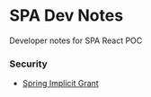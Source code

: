 # SPA Dev Notes
Developer notes for SPA React POC

### Security

- [Spring Implicit Grant](/security/SPRING_IMPLICIT_GRANT.md)

